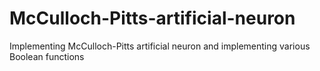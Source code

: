 # McCulloch-Pitts-artificial-neuron
Implementing McCulloch-Pitts artificial neuron and implementing various Boolean functions
